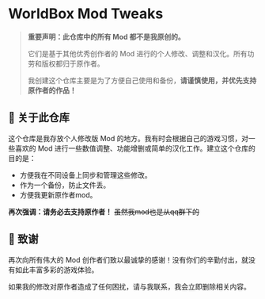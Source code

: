# WorldBox Mod Tweaks

> **重要声明：此仓库中的所有 Mod 都不是我原创的。**
>
> 它们是基于其他优秀创作者的 Mod 进行的个人修改、调整和汉化。所有功劳和版权都归于原作者。
>
> 我创建这个仓库主要是为了方便自己使用和备份，**请谨慎使用，并优先支持原作者的作品！**

## 📖 关于此仓库

这个仓库是我存放个人修改版 Mod 的地方。我有时会根据自己的游戏习惯，对一些喜欢的 Mod 进行一些数值调整、功能增删或简单的汉化工作。建立这个仓库的目的是：

*   方便我在不同设备上同步和管理这些修改。
*   作为一个备份，防止文件丢。
*   方便我更新原作者mod。

**再次强调：请务必去支持原作者！**
~~虽然我mod也是从qq群下的~~

## 🙏 致谢 

再次向所有伟大的 Mod 创作者们致以最诚挚的感谢！没有你们的辛勤付出，就没有如此丰富多彩的游戏体验。

如果我的修改对原作者造成了任何困扰，请与我联系，我会立即删除相关内容。
